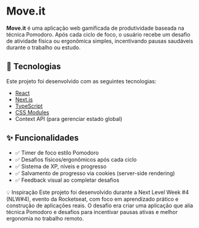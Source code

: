 # Move.it

**Move.it** é uma aplicação web gamificada de produtividade baseada na técnica Pomodoro. Após cada ciclo de foco, o usuário recebe um desafio de atividade física ou ergonômica simples, incentivando pausas saudáveis durante o trabalho ou estudo.

## 🚀 Tecnologias

Este projeto foi desenvolvido com as seguintes tecnologias:

- [React](https://reactjs.org)
- [Next.js](https://nextjs.org)
- [TypeScript](https://www.typescriptlang.org)
- [CSS Modules](https://github.com/css-modules/css-modules)
- Context API (para gerenciar estado global)

## ✨ Funcionalidades

- ✅ Timer de foco estilo Pomodoro
- ✅ Desafios físicos/ergonômicos após cada ciclo
- ✅ Sistema de XP, níveis e progresso
- ✅ Salvamento de progresso via cookies (server-side rendering)
- ✅ Feedback visual ao completar desafios

💡 Inspiração
Este projeto foi desenvolvido durante a Next Level Week #4 (NLW#4), evento da Rocketseat, com foco em aprendizado prático e construção de aplicações reais. O desafio era criar uma aplicação que alia técnica Pomodoro e desafios para incentivar pausas ativas e melhor ergonomia no trabalho remoto.
